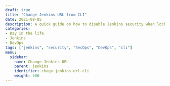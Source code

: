 ```yaml
---
draft: true
title: "Change Jenkins URL from CLI"
date: 2021-08-05
description: A quick guide on how to disable Jenkins security when locked out of the UI.
categories:
- Day in the life
- Jenkins
- DevOps
tags: ["jenkins", "security", "SecOps", "DevOps", "cli"]
menu:
  sidebar:
    name: Change Jenkins URL
    parent: jenkins
    identifier: chage-jenkins-url-cli
    weight: 500
---
```

